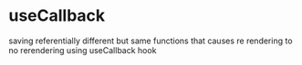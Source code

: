 # useCallback
saving referentially different but same functions that causes re rendering to no rerendering using useCallback hook
